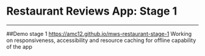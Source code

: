# Restaurant Reviews App: Stage 1
---
##Demo stage 1
https://amc12.github.io/mws-restaurant-stage-1
Working on responsiveness, accessibility and resource caching for offline capability of the app